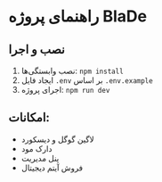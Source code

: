 # راهنمای پروژه BlaDe

## نصب و اجرا
1. نصب وابستگی‌ها: `npm install`
2. ایجاد فایل `.env` بر اساس `.env.example`
3. اجرای پروژه: `npm run dev`

## امکانات:
- لاگین گوگل و دیسکورد
- دارک مود
- پنل مدیریت
- فروش آیتم دیجیتال